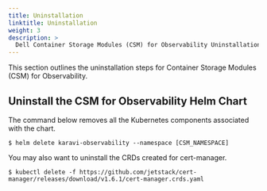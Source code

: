 ```yaml
---
title: Uninstallation
linktitle: Uninstallation
weight: 3
description: >
  Dell Container Storage Modules (CSM) for Observability Uninstallation
---
```


This section outlines the uninstallation steps for Container Storage Modules (CSM) for Observability.

## Uninstall the CSM for Observability Helm Chart

The command below removes all the Kubernetes components associated with the chart.

```console
$ helm delete karavi-observability --namespace [CSM_NAMESPACE]
```
You may also want to uninstall the CRDs created for cert-manager.

```console
$ kubectl delete -f https://github.com/jetstack/cert-manager/releases/download/v1.6.1/cert-manager.crds.yaml
```
